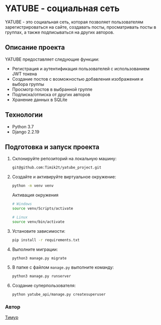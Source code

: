 # YATUBE - социальная сеть

YATUBE - это социальная сеть, которая позволяет пользователям зарегистрироваться на сайте, создавать посты, просматривать посты в группах, а также подписываться на других авторов.

## Описание проекта

YATUBE предоставляет следующие функции:
- Регистрация и аутентификация пользователей с использованием JWT токена
- Создание постов с возможностью добавления изображения и выбора группы
- Просмотр постов в выбранной группе
- Подписка/отписка от других авторов
- Хранение данных в SQLite

## Технологии

- Python 3.7
- Django 2.2.19

## Подготовка и запуск проекта

1. Склонируйте репозиторий на локальную машину:

    ```bash
    git@github.com:Timik2t/yatube_project.git
    ```

2. Создайте и активируйте виртуальное окружение:

    ```bash
    python -m venv venv
    ```

    Активация окружения
    ```bash
    # Windows
    source venv/Scripts/activate
    ```
    ```bash
    # Linux
    source venv/bin/activate
    ```
3. Установите зависимости:
    ```bash
    pip install -r requirements.txt
    ```
4. Выполните миграции:
   ```bash
   python3 manage.py migrate
   ```
5. В папке с файлом `manage.py` выполните команду:
   ```bash
   python3 manage.py runserver
   ```
6. Создание суперпользователя:
   ```bash
   python yatube_api/manage.py createsuperuser
   ```

### Автор
[Тимур](https://github.com/Timik2t)
